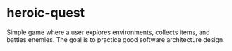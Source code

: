 # heroic-quest
Simple game where a user explores environments, collects items, and battles enemies. The goal is to practice good software architecture design.
